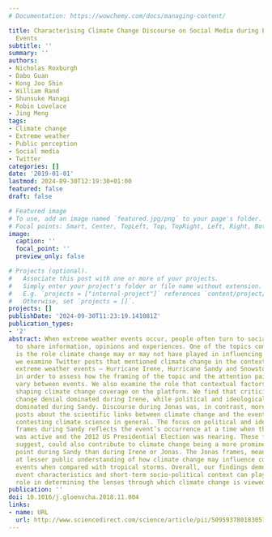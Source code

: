 ```yaml
---
# Documentation: https://wowchemy.com/docs/managing-content/

title: Characterising Climate Change Discourse on Social Media during Extreme Weather
  Events
subtitle: ''
summary: ''
authors:
- Nicholas Roxburgh
- Dabo Guan
- Kong Joo Shin
- William Rand
- Shunsuke Managi
- Robin Lovelace
- Jing Meng
tags:
- Climate change
- Extreme weather
- Public perception
- Social media
- Twitter
categories: []
date: '2019-01-01'
lastmod: 2024-09-30T12:19:30+01:00
featured: false
draft: false

# Featured image
# To use, add an image named `featured.jpg/png` to your page's folder.
# Focal points: Smart, Center, TopLeft, Top, TopRight, Left, Right, BottomLeft, Bottom, BottomRight.
image:
  caption: ''
  focal_point: ''
  preview_only: false

# Projects (optional).
#   Associate this post with one or more of your projects.
#   Simply enter your project's folder or file name without extension.
#   E.g. `projects = ["internal-project"]` references `content/project/deep-learning/index.md`.
#   Otherwise, set `projects = []`.
projects: []
publishDate: '2024-09-30T11:23:19.141081Z'
publication_types:
- '2'
abstract: When extreme weather events occur, people often turn to social media platforms
  to share information, opinions and experiences. One of the topics commonly discussed
  is the role climate change may or may not have played in influencing an event. Here,
  we examine Twitter posts that mentioned climate change in the context of three high-magnitude
  extreme weather events – Hurricane Irene, Hurricane Sandy and Snowstorm Jonas –
  in order to assess how the framing of the topic and the attention paid to it can
  vary between events. We also examine the role that contextual factors can play in
  shaping climate change coverage on the platform. We find that criticism of climate
  change denial dominated during Irene, while political and ideological struggle frames
  dominated during Sandy. Discourse during Jonas was, in contrast, more divided between
  posts about the scientific links between climate change and the events, and posts
  contesting climate science in general. The focus on political and ideological struggle
  frames during Sandy reflects the event’s occurrence at a time when the Occupy movement
  was active and the 2012 US Presidential Election was nearing. These factors, we
  suggest, could also contribute to climate change being a more prominent discussion
  point during Sandy than during Irene or Jonas. The Jonas frames, meanwhile, hint
  at lesser public understanding of how climate change may influence cold weather
  events when compared with tropical storms. Overall, our findings demonstrate how
  event characteristics and short-term socio-political context can play a critical
  role in determining the lenses through which climate change is viewed.
publication: ''
doi: 10.1016/j.gloenvcha.2018.11.004
links:
- name: URL
  url: http://www.sciencedirect.com/science/article/pii/S0959378018305776
---
```

